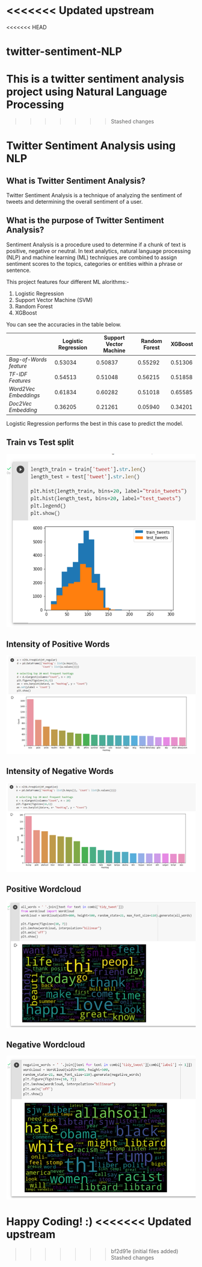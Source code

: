 <<<<<<< Updated upstream
=======
<<<<<<< HEAD
# twitter-sentiment-NLP
This is a twitter sentiment analysis project using Natural Language Processing
=======
>>>>>>> Stashed changes
# Twitter Sentiment Analysis using NLP

## What is Twitter Sentiment Analysis?

Twitter Sentiment Analysis is a technique of analyzing the sentiment of tweets and determining the overall sentiment of a user.

## What is the purpose of Twitter Sentiment Analysis?

Sentiment Analysis is a procedure used to determine if a chunk of text is positive, negative or neutral. In text analytics, natural language processing (NLP) and machine learning (ML) techniques are combined to assign sentiment scores to the topics, categories or entities within a phrase or sentence.

This project features four different ML alorithms:-

1. Logistic Regression
2. Support Vector Machine (SVM)
3. Random Forest
4. XGBoost

You can see the accuracies in the table below.

|                           |**Logistic Regression**|**Support Vector Machine**| **Random Forest**  |  **XGBoost**  |
| ------------------------- | --------------------- | ------------------------ | ------------------ | ------------- |
|    *Bag-of-Words feature* |        0.53034        |        0.50837           |       0.55292      |    0.51306    |
|    *TF-IDF Features*      |        0.54513        |        0.51048           |       0.56215      |    0.51858    |
|    *Word2Vec Embeddings*  |        0.61834        |        0.60282           |       0.51018      |    0.65585    |
|    *Doc2Vec Embedding*    |        0.36205        |        0.21261           |       0.05940      |    0.34201    |

Logistic Regression performs the best in this case to predict the model.

## Train vs Test split

![Train vs Test split](https://github.com/SouvikGhosh05/twitter-sentiment-NLP/blob/main/pics/train_test_tweets.png)

## Intensity of Positive Words

![Intensity of Positive Words](https://github.com/SouvikGhosh05/twitter-sentiment-NLP/blob/main/pics/intensity_of_positive_words.png)

## Intensity of Negative Words

![Intensity of Negative Words](https://github.com/SouvikGhosh05/twitter-sentiment-NLP/blob/main/pics/intensity_of_negative_words.png)

## Positive Wordcloud

![Positive Wordcloud](https://github.com/SouvikGhosh05/twitter-sentiment-NLP/blob/main/pics/positive_wordcloud.png)

## Negative Wordcloud

![Negative Wordcloud](https://github.com/SouvikGhosh05/twitter-sentiment-NLP/blob/main/pics/negative_wordcloud.png)

Happy Coding! :)
<<<<<<< Updated upstream
=======
>>>>>>> bf2d91e (initial files added)
>>>>>>> Stashed changes
